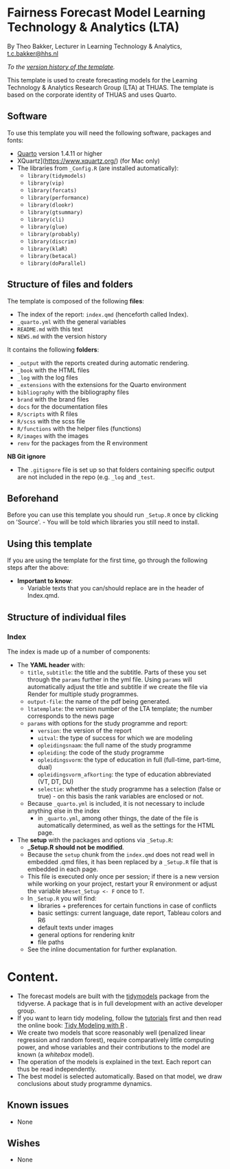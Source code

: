 # Fairness Forecast Model Learning Technology & Analytics (LTA)

By Theo Bakker, Lecturer in Learning Technology & Analytics, t.c.bakker@hhs.nl

*To the [version history of the template](NEWS.md).*

This template is used to create forecasting models for the Learning Technology & Analytics Research Group (LTA) at THUAS. The template is based on the corporate identity of THUAS and uses Quarto.

## Software

To use this template you will need the following software, packages and fonts:

- [Quarto](https://quarto.org/docs/get-started/) version 1.4.11 or higher
- XQuartz](https://www.xquartz.org/) (for Mac only)
- The libraries from `_Config.R` (are installed automatically):
    - `library(tidymodels)`
    - `library(vip)`
    - `library(forcats)`
    - `library(performance)`
    - `library(dlookr)`
    - `library(gtsummary)`
    - `library(cli)`
    - `library(glue)`
    - `library(probably)`
    - `library(discrim)`
    - `library(klaR)`
    - `library(betacal)`
    - `library(doParallel)`

## Structure of files and folders

The template is composed of the following **files**:

- The index of the report: `index.qmd` (henceforth called Index).
- `_quarto.yml` with the general variables
- `README.md` with this text
- `NEWS.md` with the version history

It contains the following **folders**:

- `_output` with the reports created during automatic rendering.
- `_book` with the HTML files
- `_log` with the log files
- `_extensions` with the extensions for the Quarto environment
- `bibliography` with the bibliography files
- `brand` with the brand files
- `docs` for the documentation files
- `R/scripts` with R files
- `R/scss` with the scss file
- `R/functions` with the helper files (functions)
- `R/images` with the images
- `renv` for the packages from the R environment

**NB Git ignore**

- The `.gitignore` file is set up so that folders containing specific output are not included in the repo (e.g. `_log` and `_test`.

## Beforehand

Before you can use this template you should run `_Setup.R` once by clicking on 'Source'. - You will be told which libraries you still need to install.

## Using this template

If you are using the template for the first time, go through the following steps after the above:

- **Important to know**:
    - Variable texts that you can/should replace are in the header of Index.qmd.

## Structure of individual files

### Index

The index is made up of a number of components:

- The **YAML header** with:
    - `title`, `subtitle`: the title and the subtitle. Parts of these you set through the `params` further in the yml file. Using `params` will automatically adjust the title and subtitle if we create the file via Render for multiple study programmes.
    - `output-file`: the name of the pdf being generated.
    - `ltatemplate`: the version number of the LTA template; the number corresponds to the news page
    - `params` with options for the study programme and report:
        - `version`: the version of the report
        - `uitval`: the type of success for which we are modeling
        - `opleidingsnaam`: the full name of the study programme
        - `opleiding`: the code of the study programme
        - `opleidingsvorm`: the type of education in full (full-time, part-time, dual)
        - `opleidingsvorm_afkorting`: the type of education abbreviated (VT, DT, DU)
        - `selectie`: whether the study programme has a selection (false or true) - on this basis the rank variables are enclosed or not.
    - Because `_quarto.yml` is included, it is not necessary to include anything else in the index
        - in `_quarto.yml`, among other things, the date of the file is automatically determined, as well as the settings for the HTML page.
- The **setup** with the packages and options via `_Setup.R`:
    - **_Setup.R should not be modified**.
    - Because the `setup` chunk from the `index.qmd` does not read well in embedded .qmd files, it has been replaced by a `_Setup.R` file that is embedded in each page.
    - This file is executed only once per session; if there is a new version while working on your project, restart your R environment or adjust the variable `bReset_Setup <- F` once to `T`.
    - In `_Setup.R` you will find:
        - libraries + preferences for certain functions in case of conflicts
        - basic settings: current language, date report, Tableau colors and R6
        - default texts under images
        - general options for rendering knitr
        - file paths
    - See the inline documentation for further explanation.

# Content.

- The forecast models are built with the [tidymodels](https://www.tidymodels.org/) package from the tidyverse. A package that is in full development with an active developer group.
- If you want to learn tidy modeling, follow the [tutorials](https://www.tidymodels.org/start/) first and then read the online book: [Tidy Modeling with R](https://www.tmwr.org/) .
- We create two models that score reasonably well (penalized linear regression and random forest), require comparatively little computing power, and whose variables and their contributions to the model are known (a *whitebox* model).
- The operation of the models is explained in the text. Each report can thus be read independently.
- The best model is selected automatically. Based on that model, we draw conclusions about study programme dynamics.

## Known issues

- None

## Wishes

- None
